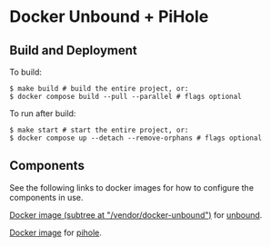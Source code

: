 # Docker Unbound + PiHole

## Build and Deployment

To build:

``` console
$ make build # build the entire project, or:
$ docker compose build --pull --parallel # flags optional
```

To run after build:

``` console
$ make start # start the entire project, or:
$ docker compose up --detach --remove-orphans # flags optional
```

## Components
See the following links to docker images for how to configure the components in use.

[Docker image (subtree at "/vendor/docker-unbound")](https://github.com/MatthewVance/unbound-docker) for [unbound](https://github.com/NLnetLabs/unbound).

[Docker image](https://github.com/pi-hole/docker-pi-hole) for [pihole](https://github.com/pi-hole/pi-hole).
